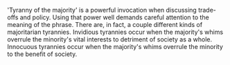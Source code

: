 'Tyranny of the majority' is a powerful invocation when discussing trade-offs and policy. Using that power well demands careful attention to the meaning of the phrase. There are, in fact, a couple different kinds of majoritarian tyrannies. Invidious tyrannies occur when the majority's whims overrule the minority's vital interests to detriment of society as a whole. Innocuous tyrannies occur when the majority's whims overrule the minority to the benefit of society.
